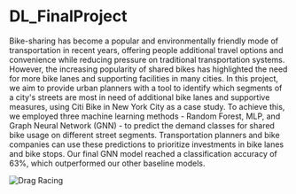 # DL_FinalProject
Bike-sharing has become a popular and environmentally friendly mode of transportation in recent years, offering people additional travel options and convenience while reducing pressure on traditional transportation systems. However, the increasing popularity of shared bikes has highlighted the need for more bike lanes and supporting facilities in many cities. In this project, we aim to provide urban planners with a tool to identify which segments of a city's streets are most in need of additional bike lanes and supportive measures, using Citi Bike in New York City as a case study. To achieve this, we employed three machine learning methods - Random Forest, MLP, and Graph Neural Network (GNN) - to predict the demand classes for shared bike usage on different street segments. Transportation planners and bike companies can use these predictions to prioritize investments in bike lanes and bike stops. Our final GNN model reached a classification accuracy of 63\%, which outperformed our other baseline models.


![Drag Racing](Dragster.jpg)

